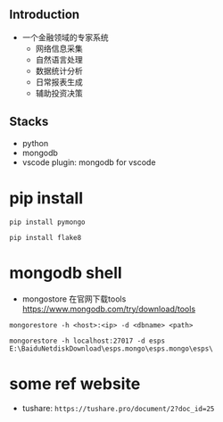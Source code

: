 ## Introduction
- 一个金融领域的专家系统
    - 网络信息采集
    - 自然语言处理
    - 数据统计分析
    - 日常报表生成
    - 辅助投资决策
    
## Stacks

- python
- mongodb
- vscode plugin: mongodb for vscode

# pip install
`pip install pymongo`

`pip install flake8`

# mongodb shell
- mongostore 在官网下载tools https://www.mongodb.com/try/download/tools

`mongorestore -h <host>:<ip> -d <dbname> <path>`

`mongorestore -h localhost:27017 -d esps E:\BaiduNetdiskDownload\esps.mongo\esps.mongo\esps\`


# some ref website
- tushare: `https://tushare.pro/document/2?doc_id=25`